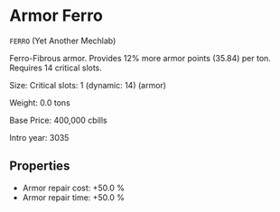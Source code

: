 # Armor Ferro

`FERRO` (Yet Another Mechlab)

Ferro-Fibrous armor. Provides 12% more armor points (35.84) per ton. Requires 14 critical slots.

Size: Critical slots: 1 (dynamic: 14) (armor)

Weight: 0.0 tons

Base Price: 400,000 cbills

Intro year: 3035

## Properties
* Armor repair cost: +50.0 %
* Armor repair time: +50.0 %
